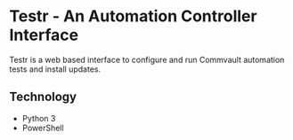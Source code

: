 # Testr - An Automation Controller Interface

Testr is a web based interface to configure and run Commvault automation tests and install updates.

## Technology
* Python 3
* PowerShell
